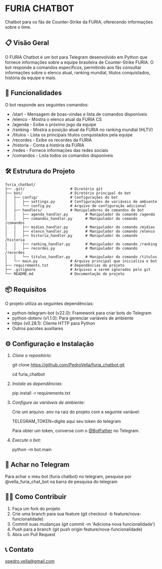 # FURIA CHATBOT

Chatbot para os fãs de Counter-Strike da FURIA, oferecendo informações sobre o time.

## 📋 Visão Geral

O FURIA Chatbot é um bot para Telegram desenvolvido em Python que fornece informações sobre a equipe brasileira de Counter-Strike FURIA. O bot responde a comandos específicos, permitindo aos fãs consultar informações sobre o elenco atual, ranking mundial, títulos conquistados, história da equipe e mais.

## 🚀 Funcionalidades

O bot responde aos seguintes comandos:

- /start - Mensagem de boas-vindas e lista de comandos disponíveis
- /elenco - Mostra o elenco atual da FURIA CS
- /agenda - Exibe o próximo jogo da equipe
- /ranking - Mostra a posição atual da FURIA no ranking mundial (HLTV)
- /titulos - Lista os principais títulos conquistados pela equipe
- /recordes - Exibe os recordes da FURIA
- /historia - Conta a história da FURIA
- /redes - Fornece informações das redes sociais
- /comandos - Lista todos os comandos disponíveis

## 🛠️ Estrutura do Projeto
```
furia_chatbot/
├── .git/                     # Diretório git
├── bot/                      # Diretório principal do bot
│   ├── config/               # Configurações do bot
│   │   ├── settings.py       # Configurações de variáveis de ambiente
│   │   └── config.py         # Arquivo de configuração adicional
│   ├── handlers/             # Manipuladores de comandos do bot
│   │   ├── agenda_handler.py        # Manipulador do comando /agenda
│   │   ├── comandos_handler.py      # Manipulador do comando /comandos
│   │   ├── midias_handler.py        # Manipulador do comando /midias
│   │   ├── elenco_handler.py        # Manipulador do comando /elenco
│   │   ├── historia_handler.py      # Manipulador do comando /historia
│   │   ├── ranking_handler.py       # Manipulador do comando /ranking
│   │   ├── recordes.py              # Manipulador do comando /recordes
│   │   └── titulos_handler.py       # Manipulador do comando /titulos
│   └── main.py               # Arquivo principal que inicializa o bot
├── requirements.txt          # Dependências do projeto
├── .gitignore                # Arquivos a serem ignorados pelo git
└── README.md                 # Documentação do projeto
```
## 📦 Requisitos

O projeto utiliza as seguintes dependências:

- python-telegram-bot (v22.0): Framework para criar bots do Telegram
- python-dotenv (v1.1.0): Para gerenciar variáveis de ambiente
- httpx (v0.28.1): Cliente HTTP para Python
- Outros pacotes auxiliares

## ⚙️ Configuração e Instalação

1. *Clone o repositório:*

   
   git clone https://github.com/PedroVella/furia_chatbot.git

   cd furia_chatbot
   

3. *Instale as dependências:*

   
   pip install -r requirements.txt
   

4. *Configure as variáveis de ambiente:*

   Crie um arquivo .env na raiz do projeto com a seguinte variável:

   
   TELEGRAM_TOKEN=digite aqui seu token do telegram
   

   Para obter um token, converse com o [@BotFather](https://t.me/BotFather) no Telegram.

5. *Execute o bot:*
   
   python -m bot.main
   

## 💬 Achar no Telegram

Para achar o meu bot (furia chatbot) no telegram, pesquise por @vella_furia_chat_bot na barra de pesquisa do telegram

## 👨‍💻 Como Contribuir

1. Faça um fork do projeto
2. Crie uma branch para sua feature (git checkout -b feature/nova-funcionalidade)
3. Commit suas mudanças (git commit -m 'Adiciona nova funcionalidade')
4. Push para a branch (git push origin feature/nova-funcionalidade)
5. Abra um Pull Request


## 📞 Contato

opedro.vella@gmail.com
